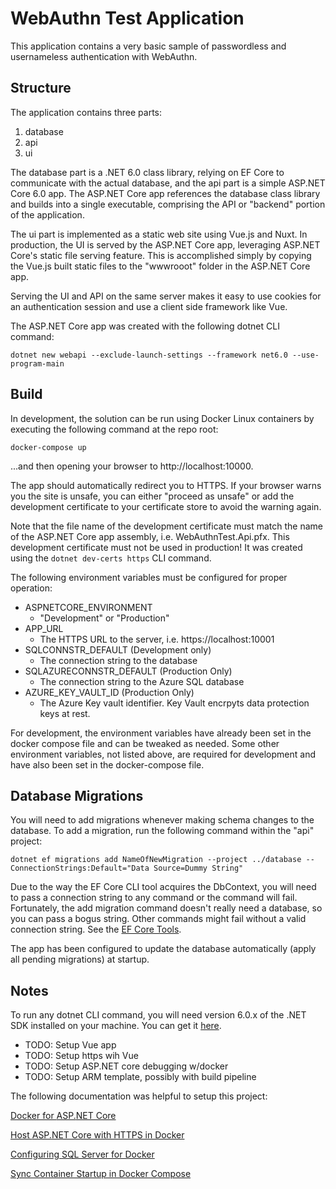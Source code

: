 # WebAuthn Test Application 
This application contains a very basic sample of passwordless and usernameless authentication with WebAuthn.

## Structure
The application contains three parts:

1. database
2. api
3. ui

The database part is a .NET 6.0 class library, relying on EF Core to communicate with the actual database,
and the api part is a simple <span>ASP.</span>NET Core 6.0 app. The <span>ASP.</span>NET Core app references the database class library
and builds into a single executable, comprising the API or "backend" portion of the application.

The ui part is implemented as a static web site using Vue.js and Nuxt. In production, the UI is served by the
<span>ASP.</span>NET Core app, leveraging <span>ASP.</span>NET Core's static file serving feature. This is accomplished simply by copying
the Vue.js built static files to the "wwwrooot" folder in the <span>ASP.</span>NET Core app.

Serving the UI and API on the same server makes it easy to use cookies for an authentication session and
use a client side framework like Vue.

The <span>ASP.</span>NET Core app was created with the following dotnet CLI command:

 ```dotnet new webapi --exclude-launch-settings --framework net6.0 --use-program-main```

## Build
In development, the solution can be run using Docker Linux containers by executing the following command at the repo root:

```docker-compose up```

...and then opening your browser to http://localhost:10000.

The app should automatically redirect you to HTTPS. If your browser warns you the site is unsafe, you can
either "proceed as unsafe" or add the development certificate to your certificate store to avoid the warning
again.

Note that the file name of the development certificate must match the name of the <span>ASP.</span>NET Core app assembly,
i.e. WebAuthnTest.Api.pfx. This development certificate must not be used in production! It was created using
the `dotnet dev-certs https` CLI command.

The following environment variables must be configured for proper operation:

* ASPNETCORE_ENVIRONMENT
  * "Development" or "Production"
* APP_URL
  * The HTTPS URL to the server, i.e. https://localhost:10001
* SQLCONNSTR_DEFAULT (Development only)
  * The connection string to the database
* SQLAZURECONNSTR_DEFAULT (Production Only)
  * The connection string to the Azure SQL database
* AZURE_KEY_VAULT_ID (Production Only)
  * The Azure Key vault identifier. Key Vault encrpyts data protection keys at rest.

For development, the environment variables have already been set in the docker compose file and can
be tweaked as needed. Some other environment variables, not listed above, are required for development and
have also been set in the docker-compose file.



## Database Migrations
You will need to add migrations whenever making schema changes to the database. To add a migration, run the following command
within the "api" project:

```dotnet ef migrations add NameOfNewMigration --project ../database -- ConnectionStrings:Default="Data Source=Dummy String"```

Due to the way the EF Core CLI tool acquires the DbContext, you will need to pass a connection string to any command or the
command will fail. Fortunately, the add migration command doesn't really need a database, so you can pass a bogus string.
Other commands might fail without a valid connection string. See the [EF Core Tools](https://learn.microsoft.com/en-us/ef/core/cli/dotnet).

The app has been configured to update the database automatically (apply all pending migrations) at startup.

## Notes

To run any dotnet CLI command, you will need version 6.0.x of the .NET SDK installed on your machine. You can get it
[here](https://dotnet.microsoft.com/en-us/download/dotnet/6.0).

* TODO: Setup Vue app
* TODO: Setup https wih Vue
* TODO: Setup <span>ASP.</span>NET core debugging w/docker
* TODO: Setup ARM template, possibly with build pipeline


The following documentation was helpful to setup this project:

[Docker for <span>ASP.</span>NET Core](https://learn.microsoft.com/en-us/aspnet/core/host-and-deploy/docker/building-net-docker-images?view=aspnetcore-6.0)

[Host <span>ASP.</span>NET Core with HTTPS in Docker](https://github.com/dotnet/dotnet-docker/blob/main/samples/host-aspnetcore-https.md)

[Configuring SQL Server for Docker](https://learn.microsoft.com/en-us/sql/linux/sql-server-linux-docker-container-configure)

[Sync Container Startup in Docker Compose](https://github.com/vishnubob/wait-for-it)